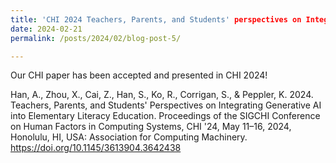 ```yaml
---
title: 'CHI 2024 Teachers, Parents, and Students' perspectives on Integrating Generative AI into Elementary Literacy Education'
date: 2024-02-21
permalink: /posts/2024/02/blog-post-5/

---
```


Our CHI paper has been accepted and presented in CHI 2024!

Han, A., Zhou, X., Cai, Z., Han, S., Ko, R., Corrigan, S., & Peppler, K. 2024. Teachers, Parents, and Students' Perspectives on Integrating Generative AI into Elementary Literacy Education. Proceedings of the SIGCHI Conference on Human Factors in Computing Systems, CHI '24, May 11–16, 2024, Honolulu, HI, USA: Association for Computing Machinery. https://doi.org/10.1145/3613904.3642438
